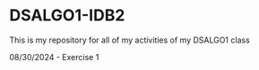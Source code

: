 # DSALGO1-IDB2
This is my repository for all of my activities of my DSALGO1 class

08/30/2024 - Exercise 1
